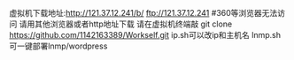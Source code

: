 虚拟机下载地址:http://121.37.12.241/b/
             ftp://121.37.12.241  #360等浏览器无法访问 请用其他浏览器或者http地址下载
请在虚拟机终端敲 git clone https://github.com/1142163389/Workself.git
ip.sh可以改ip和主机名
lnmp.sh可一键部署lnmp/wordpress

